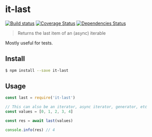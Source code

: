 # it-last

[![Build status](https://travis-ci.org/achingbrain/it.svg?branch=master)](https://travis-ci.org/achingbrain/it?branch=master) [![Coverage Status](https://coveralls.io/repos/github/achingbrain/it/badge.svg?branch=master)](https://coveralls.io/github/achingbrain/it?branch=master) [![Dependencies Status](https://david-dm.org/achingbrain/it/status.svg?path=packages/it-last)](https://david-dm.org/achingbrain/it?path=packages/it-last)

> Returns the last item of an (async) iterable

Mostly useful for tests.

## Install

```sh
$ npm install --save it-last
```

## Usage

```javascript
const last = require('it-last')

// This can also be an iterator, async iterator, generator, etc
const values = [0, 1, 2, 3, 4]

const res = await last(values)

console.info(res) // 4
```
